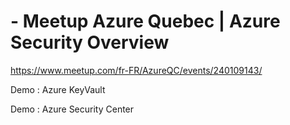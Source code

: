 # - Meetup Azure Quebec | Azure Security Overview
https://www.meetup.com/fr-FR/AzureQC/events/240109143/

Demo : Azure KeyVault

Demo : Azure Security Center

